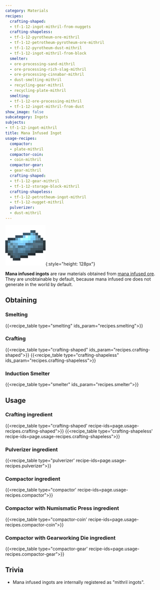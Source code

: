 ```yaml
---
category: Materials
recipes:
  crafting-shaped:
  - tf-1-12-ingot-mithril-from-nuggets
  crafting-shapeless:
  - tf-1-12-pyrotheum-ore-mithril
  - tf-1-12-petrotheum-pyrotheum-ore-mithril
  - tf-1-12-pyrotheum-dust-mithril
  - tf-1-12-ingot-mithril-from-block
  smelter:
  - ore-processing-sand-mithril
  - ore-processing-rich-slag-mithril
  - ore-processing-cinnabar-mithril
  - dust-smelting-mithril
  - recycling-gear-mithril
  - recycling-plate-mithril
  smelting:
  - tf-1-12-ore-processing-mithril
  - tf-1-12-ingot-mithril-from-dust
show_image: false
subcategory: Ingots
subjects:
- tf-1-12-ingot-mithril
title: Mana Infused Ingot
usage-recipes:
  compactor:
  - plate-mithril
  compactor-coin:
  - coin-mithril
  compactor-gear:
  - gear-mithril
  crafting-shaped:
  - tf-1-12-gear-mithril
  - tf-1-12-storage-block-mithril
  crafting-shapeless:
  - tf-1-12-petrotheum-ingot-mithril
  - tf-1-12-nugget-mithril
  pulverizer:
  - dust-mithril
---
```


![Mana infused ingot](/assets/images/docs/1.12/thermal-foundation/ingot-mithril.png){:style="height: 128px"}


**Mana infused ingots** are raw materials obtained from [mana infused
ore](../mana-infused-ore/). They are unobtainable by default, because mana
infused ore does not generate in the world by default.


Obtaining
---------

### Smelting
{{<recipe_table type="smelting" ids_param="recipes.smelting">}}

### Crafting
{{<recipe_table type="crafting-shaped" ids_param="recipes.crafting-shaped">}}
{{<recipe_table type="crafting-shapeless" ids_param="recipes.crafting-shapeless">}}

### Induction Smelter
{{<recipe_table type="smelter" ids_param="recipes.smelter">}}


Usage
-----

### Crafting ingredient
{{<recipe_table type="crafting-shaped' recipe-ids=page.usage-recipes.crafting-shaped">}}
{{<recipe_table type="crafting-shapeless' recipe-ids=page.usage-recipes.crafting-shapeless">}}

### Pulverizer ingredient
{{<recipe_table type="pulverizer' recipe-ids=page.usage-recipes.pulverizer">}}

### Compactor ingredient
{{<recipe_table type="compactor' recipe-ids=page.usage-recipes.compactor">}}

### Compactor with Numismatic Press ingredient
{{<recipe_table type="compactor-coin' recipe-ids=page.usage-recipes.compactor-coin">}}

### Compactor with Gearworking Die ingredient
{{<recipe_table type="compactor-gear' recipe-ids=page.usage-recipes.compactor-gear">}}


Trivia
------

* Mana infused ingots are internally registered as "mithril ingots".
